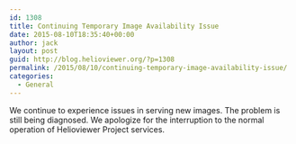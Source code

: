 ```yaml
---
id: 1308
title: Continuing Temporary Image Availability Issue
date: 2015-08-10T18:35:40+00:00
author: jack
layout: post
guid: http://blog.helioviewer.org/?p=1308
permalink: /2015/08/10/continuing-temporary-image-availability-issue/
categories:
  - General
---
```

We continue to experience issues in serving new images. The problem is still being diagnosed. We apologize for the interruption to the normal operation of Helioviewer Project services.

